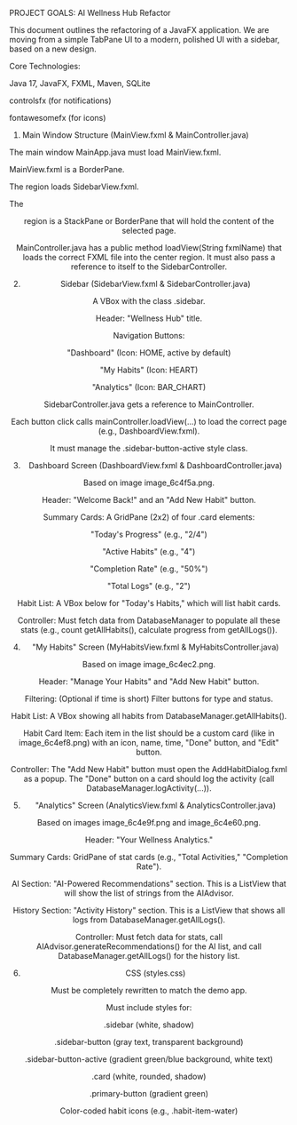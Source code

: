 PROJECT GOALS: AI Wellness Hub Refactor

This document outlines the refactoring of a JavaFX application. We are moving from a simple TabPane UI to a modern, polished UI with a sidebar, based on a new design.

Core Technologies:

Java 17, JavaFX, FXML, Maven, SQLite

controlsfx (for notifications)

fontawesomefx (for icons)

1. Main Window Structure (MainView.fxml & MainController.java)

The main window MainApp.java must load MainView.fxml.

MainView.fxml is a BorderPane.

The <left> region loads SidebarView.fxml.

The <center> region is a StackPane or BorderPane that will hold the content of the selected page.

MainController.java has a public method loadView(String fxmlName) that loads the correct FXML file into the center region. It must also pass a reference to itself to the SidebarController.

2. Sidebar (SidebarView.fxml & SidebarController.java)

A VBox with the class .sidebar.

Header: "Wellness Hub" title.

Navigation Buttons:

"Dashboard" (Icon: HOME, active by default)

"My Habits" (Icon: HEART)

"Analytics" (Icon: BAR_CHART)

SidebarController.java gets a reference to MainController.

Each button click calls mainController.loadView(...) to load the correct page (e.g., DashboardView.fxml).

It must manage the .sidebar-button-active style class.

3. Dashboard Screen (DashboardView.fxml & DashboardController.java)

Based on image image_6c4f5a.png.

Header: "Welcome Back!" and an "Add New Habit" button.

Summary Cards: A GridPane (2x2) of four .card elements:

"Today's Progress" (e.g., "2/4")

"Active Habits" (e.g., "4")

"Completion Rate" (e.g., "50%")

"Total Logs" (e.g., "2")

Habit List: A VBox below for "Today's Habits," which will list habit cards.

Controller: Must fetch data from DatabaseManager to populate all these stats (e.g., count getAllHabits(), calculate progress from getAllLogs()).

4. "My Habits" Screen (MyHabitsView.fxml & MyHabitsController.java)

Based on image image_6c4ec2.png.

Header: "Manage Your Habits" and "Add New Habit" button.

Filtering: (Optional if time is short) Filter buttons for type and status.

Habit List: A VBox showing all habits from DatabaseManager.getAllHabits().

Habit Card Item: Each item in the list should be a custom card (like in image_6c4ef8.png) with an icon, name, time, "Done" button, and "Edit" button.

Controller: The "Add New Habit" button must open the AddHabitDialog.fxml as a popup. The "Done" button on a card should log the activity (call DatabaseManager.logActivity(...)).

5. "Analytics" Screen (AnalyticsView.fxml & AnalyticsController.java)

Based on images image_6c4e9f.png and image_6c4e60.png.

Header: "Your Wellness Analytics."

Summary Cards: GridPane of stat cards (e.g., "Total Activities," "Completion Rate").

AI Section: "AI-Powered Recommendations" section. This is a ListView that will show the list of strings from the AIAdvisor.

History Section: "Activity History" section. This is a ListView that shows all logs from DatabaseManager.getAllLogs().

Controller: Must fetch data for stats, call AIAdvisor.generateRecommendations() for the AI list, and call DatabaseManager.getAllLogs() for the history list.

6. CSS (styles.css)

Must be completely rewritten to match the demo app.

Must include styles for:

.sidebar (white, shadow)

.sidebar-button (gray text, transparent background)

.sidebar-button-active (gradient green/blue background, white text)

.card (white, rounded, shadow)

.primary-button (gradient green)

Color-coded habit icons (e.g., .habit-item-water)